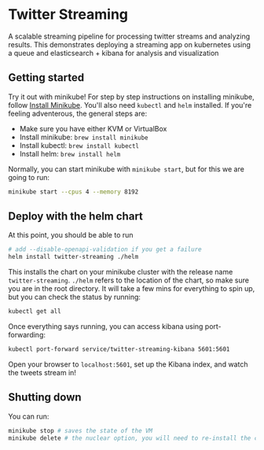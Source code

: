 # Twitter Streaming

A scalable streaming pipeline for processing twitter streams and analyzing results. This demonstrates deploying a streaming app on kubernetes using a queue and elasticsearch + kibana for analysis and visualization

## Getting started

Try it out with minikube! For step by step instructions on installing minikube, follow [Install Minikube](https://kubernetes.io/docs/tasks/tools/install-minikube/). You'll also need `kubectl` and `helm` installed. If you're feeling adventerous, the general steps are:

* Make sure you have either KVM or VirtualBox
* Install minikube: `brew install minikube`
* Install kubectl: `brew install kubectl`
* Install helm: `brew install helm`

Normally, you can start minikube with `minikube start`, but for this we are going to run: 

```sh
minikube start --cpus 4 --memory 8192
``` 

## Deploy with the helm chart

At this point, you should be able to run

```sh
# add --disable-openapi-validation if you get a failure
helm install twitter-streaming ./helm
```

This installs the chart on your minikube cluster with the release name `twitter-streaming`. `./helm` refers to the location of the chart, so make sure you are in the root directory. It will take a few mins for everything to spin up, but you can check the status by running:

```sh
kubectl get all
```

Once everything says running, you can access kibana using port-forwarding:

```sh
kubectl port-forward service/twitter-streaming-kibana 5601:5601
```

Open your browser to `localhost:5601`, set up the Kibana index, and watch the tweets stream in!

## Shutting down

You can run:

```sh
minikube stop # saves the state of the VM
minikube delete # the nuclear option, you will need to re-install the chart after starting minikube again
```
